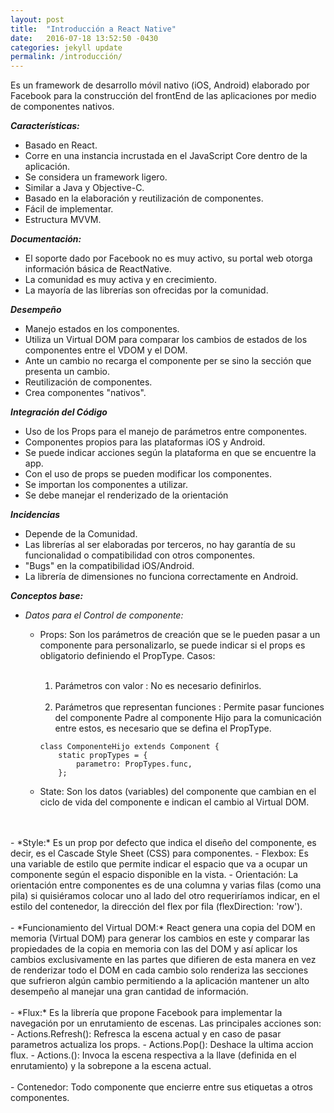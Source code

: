 ```yaml
---
layout: post
title:  "Introducción a React Native"
date:   2016-07-18 13:52:50 -0430
categories: jekyll update
permalink: /introducción/
---
```


Es un framework de desarrollo móvil nativo (iOS, Android) elaborado por Facebook para la construcción del frontEnd de las aplicaciones por medio de componentes nativos.

***Características:***

- Basado en React.
- Corre en una instancia incrustada en el JavaScript Core dentro de la aplicación.
- Se considera un framework ligero.
- Similar a Java y Objective-C.
- Basado en la elaboración y reutilización de componentes.
- Fácil de implementar.
- Estructura MVVM.

***Documentación:***

- El soporte dado por Facebook no es muy activo, su portal web otorga información básica de ReactNative.
- La comunidad es muy activa y en crecimiento.
- La mayoría de las librerías son ofrecidas por la comunidad.

***Desempeño***

- Manejo estados en los componentes.
- Utiliza un Virtual DOM para comparar los cambios de estados de los componentes entre el VDOM y el DOM.
- Ante un cambio no recarga el componente per se sino la sección que presenta un cambio.
- Reutilización de componentes.
- Crea componentes "nativos".

***Integración del Código***

- Uso de los Props para el manejo de parámetros entre componentes.
- Componentes propios para las plataformas iOS y Android.
- Se puede indicar acciones según la plataforma en que se encuentre la app.
- Con el uso de props se pueden modificar los componentes.
- Se importan los componentes a utilizar.
- Se debe manejar el renderizado de la orientación

***Incidencias***

- Depende de la Comunidad.
- Las librerías al ser elaboradas por terceros, no hay garantía de su funcionalidad o compatibilidad con otros componentes.
- "Bugs" en la compatibilidad iOS/Android.
- La librería de dimensiones no funciona correctamente en Android.


***Conceptos base:***

 - *Datos para el Control de componente:*
	 - Props: Son los parámetros de creación que se le pueden pasar a un componente para personalizarlo, se puede indicar si el props es obligatorio definiendo el PropType. Casos: 
	 	<br><br>
	 	1) Parámetros con valor <Componente parametro={valor}>: No es necesario definirlos.
	 	<br><br>
	 	2) Parámetros que representan funciones <Componente parametro={funcion}>: Permite pasar funciones del componente Padre al componente Hijo para la comunicación entre estos, es necesario que se defina el PropType.
		
		```
		class ComponenteHijo extends Component {
			static propTypes = {
		    	parametro: PropTypes.func,
		  	};
		```

	 - State: Son los datos (variables) del componente que cambian en el ciclo de vida del componente e indican el cambio al Virtual DOM.
<br>
<br>
 - *Style:* Es un prop por defecto que indica el diseño del componente, es decir, es el Cascade Style Sheet (CSS) para componentes.
	 - Flexbox: Es una variable de estilo que permite indicar el espacio que va a ocupar un componente según el espacio disponible en la vista.
	 - Orientación: La orientación entre componentes es de una columna y varias filas (como una pila) si quisiéramos colocar uno al lado del otro requeriríamos indicar, en el estilo del contenedor, la dirección del flex por fila (flexDirection: 'row').
<br>
<br>
 - *Funcionamiento del Virtual DOM:* React genera una copia del DOM en memoria (Virtual DOM) para generar los cambios en este y comparar las propiedades de la copia en memoria con las del DOM y así aplicar los cambios exclusivamente en las partes que difieren de esta manera en vez de renderizar todo el DOM en cada cambio solo renderiza las secciones que sufrieron algún cambio permitiendo a la aplicación mantener un alto desempeño al manejar una gran cantidad de información.
<br>
<br>
 - *Flux:* Es la librería que propone Facebook para implementar la navegación por un enrutamiento de escenas. Las principales acciones son:
	- Actions.Refresh(<PARAMS>): Refresca la escena actual y en caso de pasar parametros actualiza los props.
	- Actions.Pop(): Deshace la ultima accion flux.
	- Actions.<Key_Route>(<PARAMS>): Invoca la escena respectiva a la llave (definida en el enrutamiento) y la sobrepone a la escena actual.
<br>
<br>
- Contenedor: Todo componente que encierre entre sus etiquetas a otros componentes.